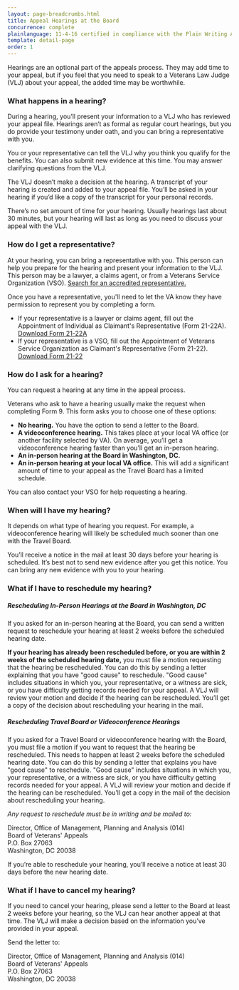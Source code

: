 ```yaml
---
layout: page-breadcrumbs.html
title: Appeal Hearings at the Board
concurrence: complete
plainlanguage: 11-4-16 certified in compliance with the Plain Writing Act
template: detail-page
order: 1
---
```

<div class="va-introtext">

Hearings are an optional part of the appeals process. They may add time to your appeal, but if you feel that you need to speak to a Veterans Law Judge (VLJ) about your appeal, the added time may be worthwhile.

</div>

<h3>What happens in a hearing?</h3>
<p>During a hearing, you’ll present your information to a VLJ who has reviewed your appeal file. Hearings aren’t as formal as regular court hearings, but you do provide your testimony under oath, and you can bring a representative with you.</p>
<p>You or your representative can tell the VLJ why you think you qualify for the benefits. You can also submit new evidence at this time. You may answer clarifying questions from the VLJ.</p>
<p>The VLJ doesn’t make a decision at the hearing. A transcript of your hearing is created and added to your appeal file. You’ll be asked in your hearing if you’d like a copy of the transcript for your personal records.</p>
<p>There’s no set amount of time for your hearing. Usually hearings last about 30 minutes, but your hearing will last as long as you need to discuss your appeal with the VLJ.</p>

<h3>How do I get a representative?</h3>
<p>At your hearing, you can bring a representative with you. This person can help you prepare for the hearing and present your information to the VLJ. This person may be a lawyer, a claims agent, or from a Veterans Service Organization (VSO). <a href="https://www.va.gov/ogc/apps/accreditation/index.asp">Search for an accredited representative.</a></p>
<p>Once you have a representative, you'll need to let the VA know they have permission to represent you by completing a form.</p>
<ul>
<li>If your representative is a lawyer or claims agent, fill out the Appointment of Individual as Claimant's Representative (Form 21-22A). <a href="https://www.vba.va.gov/pubs/forms/VBA-21-22A-ARE.pdf">Download Form 21-22A</a></li>
<li>If your representative is a VSO, fill out the Appointment of Veterans Service Organization as Claimant's Representative (Form 21-22). <a href="https://www.vba.va.gov/pubs/forms/VBA-21-22-ARE.pdf">Download Form 21-22</a></li>
</ul>

<h3>How do I ask for a hearing?</h3>
<p>You can request a hearing at any time in the appeal process.</p>
<p>Veterans who ask to have a hearing usually make the request when completing Form 9. This form asks you to choose one of these options:</p>
<ul>
<li><strong>No hearing.</strong> You have the option to send a letter to the Board.</li>
<li><strong>A videoconference hearing.</strong> This takes place at your local VA office (or another facility selected by VA). On average, you’ll get a videoconference hearing faster than you’ll get an in-person hearing.</li>
<li><strong>An in-person hearing at the Board in Washington, DC.</strong></li>
<li><strong>An in-person hearing at your local VA office.</strong> This will add a significant amount of time to your appeal as the Travel Board has a limited schedule.</li>
</ul>
<p>You can also contact your VSO for help requesting a hearing.</p>

<h3>When will I have my hearing?</h3>
<p>It depends on what type of hearing you request. For example, a videoconference hearing will likely be scheduled much sooner than one with the Travel Board.</p>
<p>You’ll receive a notice in the mail at least 30 days before your hearing is scheduled. It’s best not to send new evidence after you get this notice. You can bring any new evidence with you to your hearing.</p>

<h3>What if I have to reschedule my hearing?</h3>
<h5>Rescheduling In-Person Hearings at the Board in Washington, DC</h5>
<p>If you asked for an in-person hearing at the Board, you can send a written request to reschedule your hearing at least 2 weeks before the scheduled hearing date.</p>
<p><strong>If your hearing has already been rescheduled before, or you are within 2 weeks of the scheduled hearing date,</strong> you must file a motion requesting that the hearing be rescheduled. You can do this by sending a letter explaining that you have "good cause" to reschedule. "Good cause" includes situations in which you, your representative, or a witness are sick, or you have difficulty getting records needed for your appeal. A VLJ will review your motion and decide if the hearing can be rescheduled. You’ll get a copy of the decision about rescheduling your hearing in the mail.</p>
<h5>Rescheduling Travel Board or Videoconference Hearings</h5>
<p>If you asked for a Travel Board or videoconference hearing with the Board, you must file a motion if you want to request that the hearing be rescheduled. This needs to happen at least 2 weeks before the scheduled hearing date. You can do this by sending a letter that explains you have "good cause" to reschedule. "Good cause" includes situations in which you, your representative, or a witness are sick, or you have difficulty getting records needed for your appeal. A VLJ will review your motion and decide if the hearing can be rescheduled. You’ll get a copy in the mail of the decision about rescheduling your hearing.</p>
<p>
<em>Any request to reschedule must be in writing and be mailed to:</em><br/>
<p class="va-address-block">
  Director, Office of Management, Planning and Analysis (014)<br>
  Board of Veterans' Appeals<br>
  P.O. Box 27063<br>
  Washington, DC 20038<br>
<p>
</p>
<p>If you’re able to reschedule your hearing, you’ll receive a notice at least 30 days before the new hearing date.</p>

<h3>What if I have to cancel my hearing?</h3>
<p>If you need to cancel your hearing, please send a letter to the Board at least 2 weeks before your hearing, so the VLJ can hear another appeal at that time. The VLJ will make a decision based on the information you’ve provided in your appeal.</p>
<p>
Send the letter to:<br/>
<p class="va-address-block">
  Director, Office of Management, Planning and Analysis (014)<br>
  Board of Veterans' Appeals<br>
  P.O. Box 27063<br>
  Washington, DC 20038<br>
</p>
</p>
